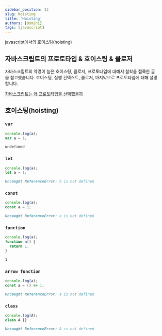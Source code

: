 ```yaml
---
sidebar_position: 13
slug: hoisting
title: 'Hoisting'
authors: [99mini]
tags: [javascript]
---
```


javascript에서의 호이스팅(hoisting)

## 자바스크립트의 프로토타입 & 호이스팅 & 클로저

자바스크립트의 악명이 높은 호이스팅, 클로저, 프로토타입에 대해서 철학을 접목한 글을 참고했습니다. 호이스팅, 실행 컨텍스트, 클로저, 마지막으로 프로토타입에 대해 설명합니다.

[자바스크립트는 왜 프로토타입을 선택했을까](https://medium.com/@limsungmook/%EC%9E%90%EB%B0%94%EC%8A%A4%ED%81%AC%EB%A6%BD%ED%8A%B8%EB%8A%94-%EC%99%9C-%ED%94%84%EB%A1%9C%ED%86%A0%ED%83%80%EC%9E%85%EC%9D%84-%EC%84%A0%ED%83%9D%ED%96%88%EC%9D%84%EA%B9%8C-997f985adb42)

## 호이스팅(hoisting)

### `var`

```javascript title="var"
console.log(a);
var a = 1;
```

```md title="var output"
undefined
```

### `let`

```javascript title="let"
console.log(a);
let a = 1;
```

```md title="let output"
Uncaught ReferenceError: b is not defined
```

### `const`

```javascript title="const"
console.log(a);
const a = 1;
```

```md title="const output"
Uncaught ReferenceError: a is not defined
```

### `function`

```javascript title="function"
console.log(a);
function a() {
  return 1;
}
```

```md title="function output"
1
```

### `arrow function`

```javascript title="arrow function"
console.log(a);
const a = () => 1;
```

```md title="arrow function output"
Uncaught ReferenceError: a is not defined
```

### `class`

```javascript title="class"
console.log(A);
class A {}
```

```md title="class output"
Uncaught ReferenceError: A is not defined
```
